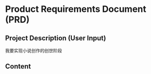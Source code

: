 # Product Requirements Document (PRD)

## Project Description (User Input)

我要实现小说创作的创世阶段

## Content

<!-- PRD 内容将在 /spec-task:prd 阶段生成 -->
<!-- 将包含：背景与机会、目标与非目标、用户故事、里程碑等 -->